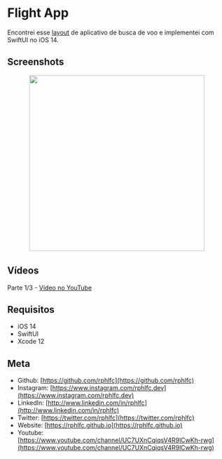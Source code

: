 # Flight App
Encontrei esse [layout](https://www.instagram.com/p/B_4pDPtF4WM/?igshid=1c74rtoltx8nl) de aplicativo de busca de voo e implementei com SwiftUI no iOS 14.

## Screenshots
<p align="center">
    <img src="https://user-images.githubusercontent.com/16376748/96062796-f7b4a500-0e6c-11eb-8368-d94560ca137c.png" width="400">&nbsp;
</p>

## Vídeos
Parte 1/3 - [Vídeo no YouTube](https://youtu.be/tU_ENFMMDFU)
 
## Requisitos
- iOS 14
- SwiftUI
- Xcode 12

## Meta
- Github: [https://github.com/rphlfc](https://github.com/rphlfc)
- Instagram: [https://www.instagram.com/rphlfc.dev](https://www.instagram.com/rphlfc.dev)
- LinkedIn: [http://www.linkedin.com/in/rphlfc](http://www.linkedin.com/in/rphlfc)
- Twitter: [https://twitter.com/rphlfc](https://twitter.com/rphlfc)
- Website: [https://rphlfc.github.io](https://rphlfc.github.io)
- Youtube: [https://www.youtube.com/channel/UC7UXnCqiqsV4R9lCwKh-rwg](https://www.youtube.com/channel/UC7UXnCqiqsV4R9lCwKh-rwg)
